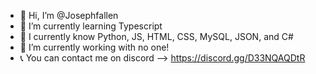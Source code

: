 - 👋 Hi, I’m @Josephfallen
- 🌱 I’m currently learning Typescript
- 📖 I currently know Python, JS, HTML, CSS, MySQL, JSON, and C#
- 💼 I’m currently working with no one! 
- 📞 You can contact me on discord --> https://discord.gg/D33NQAQDtR

<!---
Josephfallen/Josephfallen is a ✨ special ✨ repository because its `README.md` (this file) appears on your GitHub profile.
You can click the Preview link to take a look at your changes.
--->
